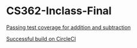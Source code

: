 # CS362-Inclass-Final

[Passing test coverage for addition and subtraction](https://raw.githubusercontent.com/dmgasper/CS362-Inclass-Final/main/Screenshot1.png)

[Successful build on CircleCI](https://raw.githubusercontent.com/dmgasper/CS362-Inclass-Final/main/Screenshot2.png)
